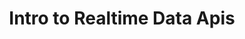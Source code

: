 ---
title: "Intro to Realtime Data Apis"
slug: "intro-to-realtime-data-apis"
draft: false
is_upcoming: false
event_date: "2023-05-16"
image: "event-image.png"
name: "Intro to Realtime Data APIs"
description: |
    Wish you had a better handle on how to use realtime data?
    In this hands-on tutorial with Prema Roman, Distributed Systems Engineer and MLOps Specialist at Rotational Labs, you'll learn:
    - How to ingest realtime data — no devOps, containers, or cloud resources required - using Ensign
    - How to transform incoming data to extract the most valuable parts and learn tips for realtime ETLs.
events: ['Webinar']
registration_link:
call_to_action:
video_link: https://www.youtube.com/embed/BQjHrXwqMYs?si=Eb7Ii8I2_uh12o44
audio_link: 
categories: ['Video']
presenters: ['Prema Roman', 'Rebecca Bilbro']
topics: ['Ensign', 'Realtime Data']
---